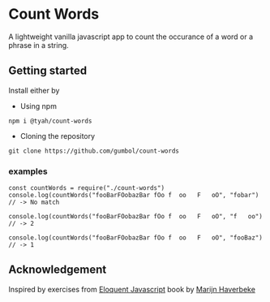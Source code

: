 # Count Words
A lightweight vanilla javascript app to count the occurance of a word or a phrase in a string.

## Getting started

Install either by 
* Using npm
```code
npm i @tyah/count-words
```

* Cloning the repository
```code
git clone https://github.com/gumbol/count-words
```

### examples
```code
const countWords = require("./count-words")
console.log(countWords("fooBarFOobazBar fOo f  oo   F   oO", "fobar")
// -> No match

console.log(countWords("fooBarFOobazBar fOo f  oo   F   oO", "f   oo")
// -> 2

console.log(countWords("fooBarFOobazBar fOo f  oo   F   oO", "fooBaz")
// -> 1
```

## Acknowledgement
Inspired by exercises from [Eloquent Javascript](https://eloquentjavascript.net) book by [Marijn Haverbeke](https://github.com/marijnh)
